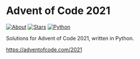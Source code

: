 Advent of Code 2021
===================

[![About](https://img.shields.io/badge/Advent%20of%20Code%20🎄-2021-brightgreen)](https://adventofcode.com/2021/)
[![Stars](https://img.shields.io/badge/stars%20⭐-34-yellow)](https://adventofcode.com/2021/stats)
[![Python](https://img.shields.io/badge/python-3670A0?logo=python&logoColor=ffdd54)](https://www.python.org)

Solutions for Advent of Code 2021, written in Python.

https://adventofcode.com/2021
